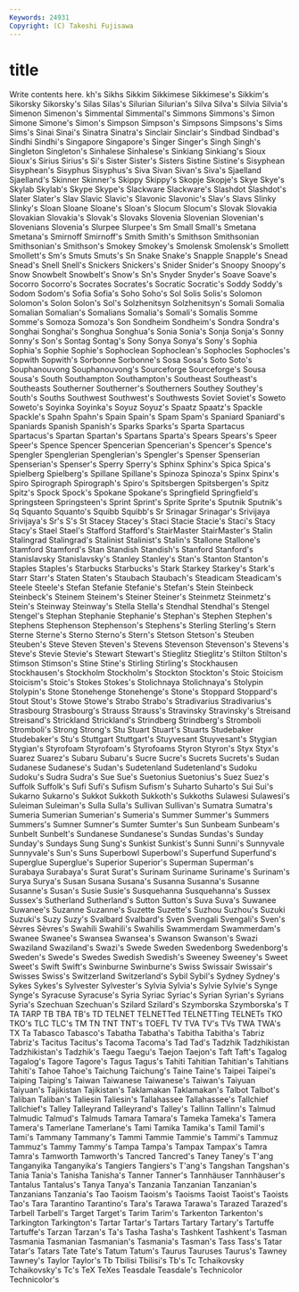 ```yaml
---
Keywords: 24931 
Copyright: (C) Takeshi Fujisawa
---
```


# title

Write contents here.
kh's Sikhs Sikkim Sikkimese Sikkimese's Sikkim's Sikorsky Sikorsky's Silas
Silas's Silurian Silurian's Silva Silva's Silvia Silvia's Simenon Simenon's Simmental
Simmental's Simmons Simmons's Simon Simone Simone's Simon's Simpson Simpson's Simpsons
Simpsons's Sims Sims's Sinai Sinai's Sinatra Sinatra's Sinclair Sinclair's Sindbad
Sindbad's Sindhi Sindhi's Singapore Singapore's Singer Singer's Singh Singh's Singleton
Singleton's Sinhalese Sinhalese's Sinkiang Sinkiang's Sioux Sioux's Sirius Sirius's Si's
Sister Sister's Sisters Sistine Sistine's Sisyphean Sisyphean's Sisyphus Sisyphus's Siva
Sivan Sivan's Siva's Sjaelland Sjaelland's Skinner Skinner's Skippy Skippy's Skopje
Skopje's Skye Skye's Skylab Skylab's Skype Skype's Slackware Slackware's Slashdot
Slashdot's Slater Slater's Slav Slavic Slavic's Slavonic Slavonic's Slav's Slavs
Slinky Slinky's Sloan Sloane Sloane's Sloan's Slocum Slocum's Slovak Slovakia
Slovakian Slovakia's Slovak's Slovaks Slovenia Slovenian Slovenian's Slovenians Slovenia's Slurpee
Slurpee's Sm Small Small's Smetana Smetana's Smirnoff Smirnoff's Smith Smith's
Smithson Smithsonian Smithsonian's Smithson's Smokey Smokey's Smolensk Smolensk's Smollett Smollett's
Sm's Smuts Smuts's Sn Snake Snake's Snapple Snapple's Snead Snead's
Snell Snell's Snickers Snickers's Snider Snider's Snoopy Snoopy's Snow Snowbelt
Snowbelt's Snow's Sn's Snyder Snyder's Soave Soave's Socorro Socorro's Socrates
Socrates's Socratic Socratic's Soddy Soddy's Sodom Sodom's Sofia Sofia's Soho
Soho's Sol Solis Solis's Solomon Solomon's Solon Solon's Sol's Solzhenitsyn
Solzhenitsyn's Somali Somalia Somalian Somalian's Somalians Somalia's Somali's Somalis Somme
Somme's Somoza Somoza's Son Sondheim Sondheim's Sondra Sondra's Songhai Songhai's
Songhua Songhua's Sonia Sonia's Sonja Sonja's Sonny Sonny's Son's Sontag
Sontag's Sony Sonya Sonya's Sony's Sophia Sophia's Sophie Sophie's Sophoclean
Sophoclean's Sophocles Sophocles's Sopwith Sopwith's Sorbonne Sorbonne's Sosa Sosa's Soto
Soto's Souphanouvong Souphanouvong's Sourceforge Sourceforge's Sousa Sousa's South Southampton Southampton's
Southeast Southeast's Southeasts Southerner Southerner's Southerners Southey Southey's South's Souths
Southwest Southwest's Southwests Soviet Soviet's Soweto Soweto's Soyinka Soyinka's Soyuz
Soyuz's Spaatz Spaatz's Spackle Spackle's Spahn Spahn's Spain Spain's Spam
Spam's Spaniard Spaniard's Spaniards Spanish Spanish's Sparks Sparks's Sparta Spartacus
Spartacus's Spartan Spartan's Spartans Sparta's Spears Spears's Speer Speer's Spence
Spencer Spencerian Spencerian's Spencer's Spence's Spengler Spenglerian Spenglerian's Spengler's Spenser
Spenserian Spenserian's Spenser's Sperry Sperry's Sphinx Sphinx's Spica Spica's Spielberg
Spielberg's Spillane Spillane's Spinoza Spinoza's Spinx Spinx's Spiro Spirograph Spirograph's
Spiro's Spitsbergen Spitsbergen's Spitz Spitz's Spock Spock's Spokane Spokane's Springfield
Springfield's Springsteen Springsteen's Sprint Sprint's Sprite Sprite's Sputnik Sputnik's Sq
Squanto Squanto's Squibb Squibb's Sr Srinagar Srinagar's Srivijaya Srivijaya's Sr's
S's St Stacey Stacey's Staci Stacie Stacie's Staci's Stacy Stacy's
Stael Stael's Stafford Stafford's StairMaster StairMaster's Stalin Stalingrad Stalingrad's Stalinist
Stalinist's Stalin's Stallone Stallone's Stamford Stamford's Stan Standish Standish's Stanford
Stanford's Stanislavsky Stanislavsky's Stanley Stanley's Stan's Stanton Stanton's Staples Staples's
Starbucks Starbucks's Stark Starkey Starkey's Stark's Starr Starr's Staten Staten's
Staubach Staubach's Steadicam Steadicam's Steele Steele's Stefan Stefanie Stefanie's Stefan's
Stein Steinbeck Steinbeck's Steinem Steinem's Steiner Steiner's Steinmetz Steinmetz's Stein's
Steinway Steinway's Stella Stella's Stendhal Stendhal's Stengel Stengel's Stephan Stephanie
Stephanie's Stephan's Stephen Stephen's Stephens Stephenson Stephenson's Stephens's Sterling Sterling's
Stern Sterne Sterne's Sterno Sterno's Stern's Stetson Stetson's Steuben Steuben's
Steve Steven Steven's Stevens Stevenson Stevenson's Stevens's Steve's Stevie Stevie's
Stewart Stewart's Stieglitz Stieglitz's Stilton Stilton's Stimson Stimson's Stine Stine's
Stirling Stirling's Stockhausen Stockhausen's Stockholm Stockholm's Stockton Stockton's Stoic Stoicism
Stoicism's Stoic's Stokes Stokes's Stolichnaya Stolichnaya's Stolypin Stolypin's Stone Stonehenge
Stonehenge's Stone's Stoppard Stoppard's Stout Stout's Stowe Stowe's Strabo Strabo's
Stradivarius Stradivarius's Strasbourg Strasbourg's Strauss Strauss's Stravinsky Stravinsky's Streisand Streisand's
Strickland Strickland's Strindberg Strindberg's Stromboli Stromboli's Strong Strong's Stu Stuart
Stuart's Stuarts Studebaker Studebaker's Stu's Stuttgart Stuttgart's Stuyvesant Stuyvesant's Stygian
Stygian's Styrofoam Styrofoam's Styrofoams Styron Styron's Styx Styx's Suarez Suarez's
Subaru Subaru's Sucre Sucre's Sucrets Sucrets's Sudan Sudanese Sudanese's Sudan's
Sudetenland Sudetenland's Sudoku Sudoku's Sudra Sudra's Sue Sue's Suetonius Suetonius's
Suez Suez's Suffolk Suffolk's Sufi Sufi's Sufism Sufism's Suharto Suharto's
Sui Sui's Sukarno Sukarno's Sukkot Sukkoth Sukkoth's Sukkoths Sulawesi Sulawesi's
Suleiman Suleiman's Sulla Sulla's Sullivan Sullivan's Sumatra Sumatra's Sumeria Sumerian
Sumerian's Sumeria's Summer Summer's Summers Summers's Sumner Sumner's Sumter Sumter's
Sun Sunbeam Sunbeam's Sunbelt Sunbelt's Sundanese Sundanese's Sundas Sundas's Sunday
Sunday's Sundays Sung Sung's Sunkist Sunkist's Sunni Sunni's Sunnyvale Sunnyvale's
Sun's Suns Superbowl Superbowl's Superfund Superfund's Superglue Superglue's Superior Superior's
Superman Superman's Surabaya Surabaya's Surat Surat's Surinam Suriname Suriname's Surinam's
Surya Surya's Susan Susana Susana's Susanna Susanna's Susanne Susanne's Susan's
Susie Susie's Susquehanna Susquehanna's Sussex Sussex's Sutherland Sutherland's Sutton Sutton's
Suva Suva's Suwanee Suwanee's Suzanne Suzanne's Suzette Suzette's Suzhou Suzhou's
Suzuki Suzuki's Suzy Suzy's Svalbard Svalbard's Sven Svengali Svengali's Sven's
Sèvres Sèvres's Swahili Swahili's Swahilis Swammerdam Swammerdam's Swanee Swanee's Swansea
Swansea's Swanson Swanson's Swazi Swaziland Swaziland's Swazi's Swede Sweden Swedenborg
Swedenborg's Sweden's Swede's Swedes Swedish Swedish's Sweeney Sweeney's Sweet Sweet's
Swift Swift's Swinburne Swinburne's Swiss Swissair Swissair's Swisses Swiss's Switzerland
Switzerland's Sybil Sybil's Sydney Sydney's Sykes Sykes's Sylvester Sylvester's Sylvia
Sylvia's Sylvie Sylvie's Synge Synge's Syracuse Syracuse's Syria Syriac Syriac's
Syrian Syrian's Syrians Syria's Szechuan Szechuan's Szilard Szilard's Szymborska Szymborska's
T TA TARP TB TBA TB's TD TELNET TELNETTed TELNETTing
TELNETs TKO TKO's TLC TLC's TM TN TNT TNT's TOEFL
TV TVA TV's TVs TWA TWA's TX Ta Tabasco Tabasco's
Tabatha Tabatha's Tabitha Tabitha's Tabriz Tabriz's Tacitus Tacitus's Tacoma Tacoma's
Tad Tad's Tadzhik Tadzhikistan Tadzhikistan's Tadzhik's Taegu Taegu's Taejon Taejon's
Taft Taft's Tagalog Tagalog's Tagore Tagore's Tagus Tagus's Tahiti Tahitian
Tahitian's Tahitians Tahiti's Tahoe Tahoe's Taichung Taichung's Taine Taine's Taipei
Taipei's Taiping Taiping's Taiwan Taiwanese Taiwanese's Taiwan's Taiyuan Taiyuan's Tajikistan
Tajikistan's Taklamakan Taklamakan's Talbot Talbot's Taliban Taliban's Taliesin Taliesin's Tallahassee
Tallahassee's Tallchief Tallchief's Talley Talleyrand Talleyrand's Talley's Tallinn Tallinn's Talmud
Talmudic Talmud's Talmuds Tamara Tamara's Tameka Tameka's Tamera Tamera's Tamerlane
Tamerlane's Tami Tamika Tamika's Tamil Tamil's Tami's Tammany Tammany's Tammi
Tammie Tammie's Tammi's Tammuz Tammuz's Tammy Tammy's Tampa Tampa's Tampax
Tampax's Tamra Tamra's Tamworth Tamworth's Tancred Tancred's Taney Taney's T'ang
Tanganyika Tanganyika's Tangiers Tangiers's T'ang's Tangshan Tangshan's Tania Tania's Tanisha
Tanisha's Tanner Tanner's Tannhäuser Tannhäuser's Tantalus Tantalus's Tanya Tanya's Tanzania
Tanzanian Tanzanian's Tanzanians Tanzania's Tao Taoism Taoism's Taoisms Taoist Taoist's
Taoists Tao's Tara Tarantino Tarantino's Tara's Tarawa Tarawa's Tarazed Tarazed's
Tarbell Tarbell's Target Target's Tarim Tarim's Tarkenton Tarkenton's Tarkington Tarkington's
Tartar Tartar's Tartars Tartary Tartary's Tartuffe Tartuffe's Tarzan Tarzan's Ta's
Tasha Tasha's Tashkent Tashkent's Tasman Tasmania Tasmanian Tasmanian's Tasmania's Tasman's
Tass Tass's Tatar Tatar's Tatars Tate Tate's Tatum Tatum's Taurus
Tauruses Taurus's Tawney Tawney's Taylor Taylor's Tb Tbilisi Tbilisi's Tb's
Tc Tchaikovsky Tchaikovsky's Tc's TeX TeXes Teasdale Teasdale's Technicolor Technicolor's
